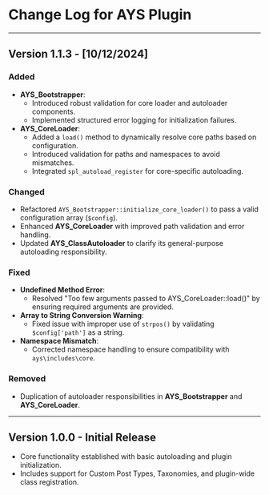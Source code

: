 # Change Log for AYS Plugin

---

## Version 1.1.3 - [10/12/2024]

### Added

- **AYS_Bootstrapper**:
  - Introduced robust validation for core loader and autoloader components.
  - Implemented structured error logging for initialization failures.
- **AYS_CoreLoader**:
  - Added a `load()` method to dynamically resolve core paths based on configuration.
  - Introduced validation for paths and namespaces to avoid mismatches.
  - Integrated `spl_autoload_register` for core-specific autoloading.

### Changed

- Refactored `AYS_Bootstrapper::initialize_core_loader()` to pass a valid configuration array (`$config`).
- Enhanced **AYS_CoreLoader** with improved path validation and error handling.
- Updated **AYS_ClassAutoloader** to clarify its general-purpose autoloading responsibility.

### Fixed

- **Undefined Method Error**:
  - Resolved "Too few arguments passed to AYS_CoreLoader::load()" by ensuring required arguments are provided.
- **Array to String Conversion Warning**:
  - Fixed issue with improper use of `strpos()` by validating `$config['path']` as a string.
- **Namespace Mismatch**:
  - Corrected namespace handling to ensure compatibility with `ays\includes\core`.

### Removed

- Duplication of autoloader responsibilities in **AYS_Bootstrapper** and **AYS_CoreLoader**.

---

## Version 1.0.0 - Initial Release

- Core functionality established with basic autoloading and plugin initialization.
- Includes support for Custom Post Types, Taxonomies, and plugin-wide class registration.
